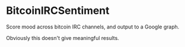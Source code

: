 BitcoinIRCSentiment
===================

Score mood across bitcoin IRC channels, and output to a Google graph.

Obviously this doesn't give meaningful results. 
